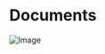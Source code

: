 # Documents

![Image](https://github.com/user-attachments/assets/80127c9e-17d7-412f-a379-abc8f2e61ad0)
